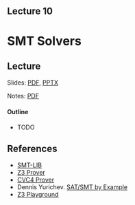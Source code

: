 Lecture 10
---
# SMT Solvers

## Lecture

Slides: [PDF](slides_10.pdf), [PPTX](slides_10.pptx)

Notes: [PDF](nodes_10.pdf)

#### Outline

* TODO

## References

* [SMT-LIB](https://smtlib.cs.uiowa.edu/)
* [Z3 Prover](https://github.com/Z3Prover/z3)
* [CVC4 Prover](https://cvc4.github.io/)
* Dennis Yurichev. [SAT/SMT by Example](https://sat-smt.codes/SAT_SMT_by_example.pdf)
* [Z3 Playground](https://jfmc.github.io/z3-play/)
